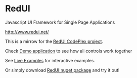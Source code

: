 RedUI
=====

Javascript UI Framework for Single Page Applications

http://www.redui.net/



This is a mirrow for the [RedUI CodePlex project](https://redui.codeplex.com/).

Check [Demo application](http://www.redui.net/mailclientdemo/) to see how all controls work together

See [Live Examples](http://www.redui.net/examples/) for interactive examples.

Or simply download [RedUI nuget package](https://www.nuget.org/packages/redui/) and try it out!
